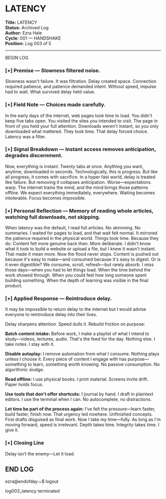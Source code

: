 # LATENCY

**Title:** LATENCY  
**Status:** Archived Log  
**Author:** Ezra Hale  
**Cycle:** 001 — HANDSHAKE  
**Position:** Log 003 of 5  

---

BEGIN LOG

### [+] Premise — Slowness filtered noise.
Slowness wasn't failure. It was filtration. Delay created space. Connection required patience, and patience demanded intent. Without speed, impulse had to wait. What survived delay held value.

### [+] Field Note — Choices made carefully.
In the early days of the internet, web pages took time to load. You didn't keep five tabs open. You visited the sites you intended to visit. The page in front of you held your full attention. Downloads weren't instant, so you only downloaded what mattered. They took time. That delay forced choice. Latency was a filter.

### [+] Signal Breakdown — Instant access removes anticipation, degrades discernment.
Now, everything is instant. Twenty tabs at once. Anything you want, anytime, downloaded in seconds. Technologically, this is progress. But like all progress, it comes with sacrifice. In a hyper fast world, delay is treated like failure. But removing it collapses anticipation. Worse—expectations warp. The internet trains the mind, and the mind brings those patterns offline. We expect everything immediately, everywhere. Waiting becomes intolerable. Focus becomes impossible.

### [+] Personal Reflection — Memory of reading whole articles, watching full downloads, not skipping.
When latency was the default, I read full articles. No skimming. No summaries. I waited for pages to load, and that wait felt normal. It mirrored the patience required in the physical world. Things took time. Because they do. Content felt more genuine back then. More deliberate. I didn't know what it took to build a website or upload a file, but I knew it wasn't instant. That made it mean more. Now the flood never stops. Content is pushed out because it's easy to make—and consumed because it's easy to digest. Or is it even digestible? We consume, scroll, refresh—but rarely absorb. I miss those days—when you had to let things load. When the time behind the work showed through. When you could feel how long someone spent building something. When the depth of learning was visible in the final product.

### [+] Applied Response — Reintroduce delay.
It may be impossible to return delay to the internet but I would advise everyone to reintroduce delay into their lives.

Delay sharpens attention. Speed dulls it. Rebuild friction on purpose:

**Batch content intake:** Before work, I make a playlist of what I intend to study—videos, lectures, audio. That's the feed for the day. Nothing else. I take notes. I stay with it.

**Disable autoplay:** I remove automation from what I consume. Nothing plays unless I choose it. Every piece of content I engage with has purpose—something to learn, something worth knowing. No passive consumption. No algorithmic sludge.

**Read offline:** I use physical books. I print material. Screens invite drift. Paper holds focus.

**Use tools that don't offer shortcuts:** I journal by hand. I draft in plaintext editors. I use the terminal when I can. No autocomplete, no distractions.

**Let time be part of the process again:** I've felt the pressure—learn faster, build faster, finish now. That urgency led nowhere. Unfinished concepts. First drafts disguised as final work. Now I take my time—fully. As long as I'm moving forward, speed is irrelevant. Depth takes time. Integrity takes time. I give it.

### [+] Closing Line
Delay isn't the enemy—Let it load.

## END LOG

ezra@endofday:~$ logout

log003_latency terminated
